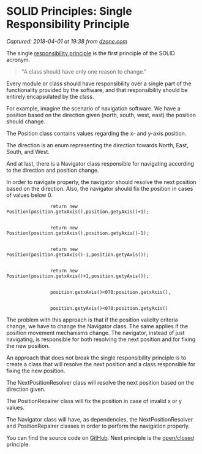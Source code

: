 # SOLID Principles: Single Responsibility Principle

_Captured: 2018-04-01 at 19:38 from [dzone.com](https://dzone.com/articles/solid-principles-single-responsibility-principle?edition=371195&utm_source=Daily%20Digest&utm_medium=email&utm_campaign=Daily%20Digest%202018-04-01)_

The single [responsibility principle](https://en.wikipedia.org/wiki/Single_responsibility_principle) is the first principle of the SOLID acronym.

> "A class should have only one reason to change."

Every module or class should have responsibility over a single part of the functionality provided by the software, and that responsibility should be entirely encapsulated by the class.

For example, imagine the scenario of navigation software. We have a position based on the direction given (north, south, west, east) the position should change.

The Position class contains values regarding the x- and y-axis position.

The direction is an enum representing the direction towards North, East, South, and West.

And at last, there is a Navigator class responsible for navigating according to the direction and position change.

In order to navigate properly, the navigator should resolve the next position based on the direction. Also, the navigator should fix the position in cases of values below 0.
    
    
                    return new Position(position.getxAxis(),position.getyAxis()+1);
    
    
                    return new Position(position.getxAxis(),position.getyAxis()-1);
    
    
                    return new Position(position.getxAxis()-1,position.getyAxis());
    
    
                    return new Position(position.getxAxis()+1,position.getyAxis());
    
    
                    position.getxAxis()<0?0:position.getxAxis(),
    
    
                    position.getyAxis()<0?0:position.getyAxis()

The problem with this approach is that if the position validity criteria change, we have to change the Navigator class. The same applies if the position movement mechanisms change. The navigator, instead of just navigating, is responsible for both resolving the next position and for fixing the new position.

An approach that does not break the single responsibility principle is to create a class that will resolve the next position and a class responsible for fixing the new position.

The NextPositionResolver class will resolve the next position based on the direction given.

The PositionRepairer class will fix the position in case of invalid x or y values.

The Navigator class will have, as dependencies, the NextPositionResolver and PositionRepairer classes in order to perform the navigation properly.

You can find the source code on [GitHub](https://github.com/gkatzioura/SolidPrinciples/tree/master/src/main/java/com/gkatzioura/solid/single). Next principle is the [open/closed ](https://egkatzioura.com/2018/02/19/solid-principles-open-closed-principle/)principle.
